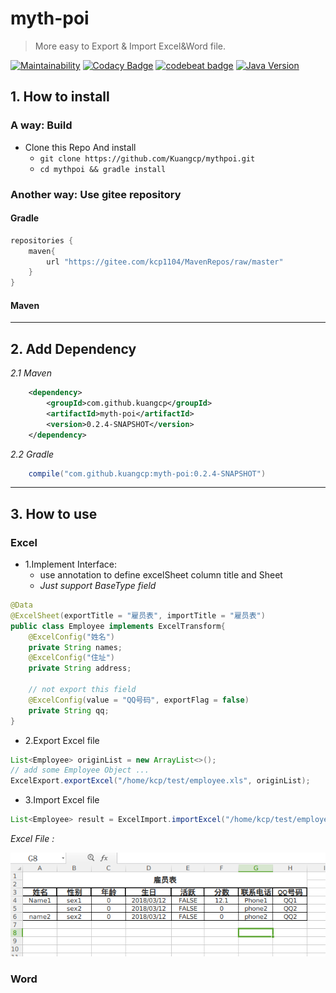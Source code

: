 # myth-poi
> More easy to Export & Import Excel&Word file.

[![Maintainability](https://api.codeclimate.com/v1/badges/f780223b0a257f652c4c/maintainability)](https://codeclimate.com/github/Kuangcp/mythpoi/maintainability)
[![Codacy Badge](https://api.codacy.com/project/badge/Grade/5ffa0f4b455e4eba8fe66464792ccd7b)](https://www.codacy.com/app/Kuangcp/mythpoi?utm_source=github.com&amp;utm_medium=referral&amp;utm_content=Kuangcp/mythpoi&amp;utm_campaign=Badge_Grade)
[![codebeat badge](https://codebeat.co/badges/ab5fad57-0c61-49f6-a5ec-eb975b9d5c66)](https://codebeat.co/projects/github-com-kuangcp-mythpoi-master)
[![Java Version](https://img.shields.io/badge/Java-JRE%208-red.svg)](https://www.java.com/download/)

## 1. How to install
### A way: Build
- Clone this Repo And install 
    - `git clone https://github.com/Kuangcp/mythpoi.git`
    - `cd mythpoi && gradle install`

### Another way: Use gitee repository
#### Gradle 
```groovy
repositories {
    maven{
        url "https://gitee.com/kcp1104/MavenRepos/raw/master"
    }
} 
```
#### Maven 

************
## 2. Add Dependency

_2.1 Maven_
```xml
    <dependency>
        <groupId>com.github.kuangcp</groupId>
        <artifactId>myth-poi</artifactId>
        <version>0.2.4-SNAPSHOT</version>
    </dependency>
```
_2.2 Gradle_
```groovy
    compile("com.github.kuangcp:myth-poi:0.2.4-SNAPSHOT")
```

********************
## 3. How to use
### Excel 
- 1.Implement Interface:
    - use annotation to define excelSheet column title and Sheet 
    - *Just support BaseType field*

```java
@Data
@ExcelSheet(exportTitle = "雇员表", importTitle = "雇员表")
public class Employee implements ExcelTransform{
    @ExcelConfig("姓名")
    private String names;
    @ExcelConfig("住址")
    private String address;
    
    // not export this field
    @ExcelConfig(value = "QQ号码", exportFlag = false)
    private String qq;
}
```
- 2.Export Excel file  
```java
List<Employee> originList = new ArrayList<>();
// add some Employee Object ...
ExcelExport.exportExcel("/home/kcp/test/employee.xls", originList);
```

- 3.Import Excel file
```java
List<Employee> result = ExcelImport.importExcel("/home/kcp/test/employee.xls", Employee.class);
```

_Excel File :_

![excel.png](https://raw.githubusercontent.com/Kuangcp/ImageRepos/master/Image/mythpoi/excel.png)

### Word
